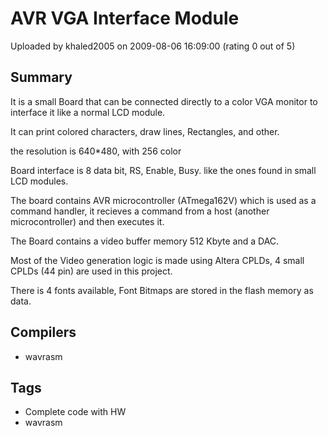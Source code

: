 # AVR VGA Interface Module

Uploaded by khaled2005 on 2009-08-06 16:09:00 (rating 0 out of 5)

## Summary

It is a small Board that can be connected directly to a color VGA monitor to interface it like a normal LCD module.  

It can print colored characters, draw lines, Rectangles, and other.


the resolution is 640*480, with 256 color


Board interface is 8 data bit, RS, Enable, Busy. like the ones found in small LCD modules.


The board contains AVR microcontroller (ATmega162V) which is used as a command handler, it recieves a command from a host (another microcontroller) and then executes it.


The Board contains a video buffer memory 512 Kbyte and a DAC.


Most of the Video generation logic is made using Altera CPLDs, 4 small CPLDs (44 pin) are used in this project.


There is 4 fonts available, Font Bitmaps are stored in the flash memory as data.

## Compilers

- wavrasm

## Tags

- Complete code with HW
- wavrasm
